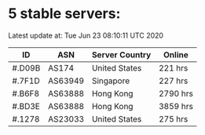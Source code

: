 # 5 stable servers:

Latest update at: Tue Jun 23 08:10:11 UTC 2020

| ID | ASN | Server Country | Online |
| -- | --- | -------------- | ------ |
| #.D09B | AS174 | United States | 221 hrs |
| #.7F1D | AS63949 | Singapore | 227 hrs |
| #.B6F8 | AS63888 | Hong Kong | 2790 hrs |
| #.BD3E | AS63888 | Hong Kong | 3859 hrs |
| #.1278 | AS23033 | United States | 275 hrs |

